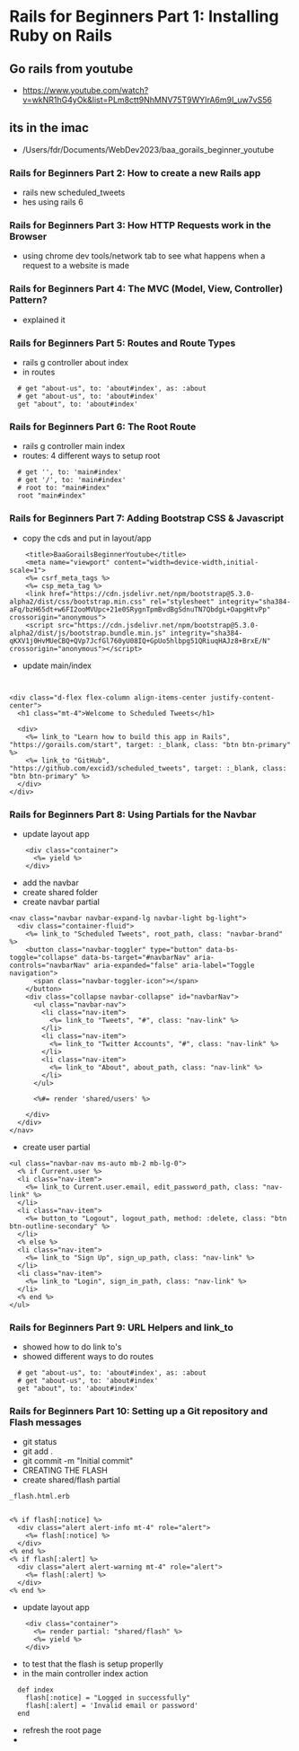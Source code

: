 # Rails for Beginners Part 1: Installing Ruby on Rails
## Go rails from youtube
- https://www.youtube.com/watch?v=wkNR1hG4yOk&list=PLm8ctt9NhMNV75T9WYIrA6m9I_uw7vS56

## its in the imac
- /Users/fdr/Documents/WebDev2023/baa_gorails_beginner_youtube

### Rails for Beginners Part 2: How to create a new Rails app
- rails new scheduled_tweets
- hes using rails 6

### Rails for Beginners Part 3: How HTTP Requests work in the Browser
- using chrome dev tools/network tab to see what happens when a request to a website is made

### Rails for Beginners Part 4: The MVC (Model, View, Controller) Pattern?
- explained it

### Rails for Beginners Part 5: Routes and Route Types
- rails g controller about index
- in routes
```
  # get "about-us", to: 'about#index', as: :about
  # get "about-us", to: 'about#index'
  get "about", to: 'about#index'
```

### Rails for Beginners Part 6: The Root Route
- rails g controller main index
- routes: 4 different ways to setup root
```
  # get '', to: 'main#index'
  # get '/', to: 'main#index'
  # root to: "main#index"
  root "main#index"
```

### Rails for Beginners Part 7: Adding Bootstrap CSS & Javascript
- copy the cds and put in layout/app
```
    <title>BaaGorailsBeginnerYoutube</title>
    <meta name="viewport" content="width=device-width,initial-scale=1">
    <%= csrf_meta_tags %>
    <%= csp_meta_tag %>
    <link href="https://cdn.jsdelivr.net/npm/bootstrap@5.3.0-alpha2/dist/css/bootstrap.min.css" rel="stylesheet" integrity="sha384-aFq/bzH65dt+w6FI2ooMVUpc+21e0SRygnTpmBvdBgSdnuTN7QbdgL+OapgHtvPp" crossorigin="anonymous">
    <script src="https://cdn.jsdelivr.net/npm/bootstrap@5.3.0-alpha2/dist/js/bootstrap.bundle.min.js" integrity="sha384-qKXV1j0HvMUeCBQ+QVp7JcfGl760yU08IQ+GpUo5hlbpg51QRiuqHAJz8+BrxE/N" crossorigin="anonymous"></script>
```
- update main/index

```


<div class="d-flex flex-column align-items-center justify-content-center">
  <h1 class="mt-4">Welcome to Scheduled Tweets</h1>

  <div>
    <%= link_to "Learn how to build this app in Rails", "https://gorails.com/start", target: :_blank, class: "btn btn-primary" %>
    <%= link_to "GitHub", "https://github.com/excid3/scheduled_tweets", target: :_blank, class: "btn btn-primary" %>
  </div>
</div>
```

### Rails for Beginners Part 8: Using Partials for the Navbar
- update layout app
```
    <div class="container">
      <%= yield %>
    </div>
```

- add the navbar
- create shared folder
- create navbar partial
```
<nav class="navbar navbar-expand-lg navbar-light bg-light">
  <div class="container-fluid">
    <%= link_to "Scheduled Tweets", root_path, class: "navbar-brand" %>
    <button class="navbar-toggler" type="button" data-bs-toggle="collapse" data-bs-target="#navbarNav" aria-controls="navbarNav" aria-expanded="false" aria-label="Toggle navigation">
      <span class="navbar-toggler-icon"></span>
    </button>
    <div class="collapse navbar-collapse" id="navbarNav">
      <ul class="navbar-nav">
        <li class="nav-item">
          <%= link_to "Tweets", "#", class: "nav-link" %>
        </li>
        <li class="nav-item">
          <%= link_to "Twitter Accounts", "#", class: "nav-link" %>
        </li>
        <li class="nav-item">
          <%= link_to "About", about_path, class: "nav-link" %>
        </li>
      </ul>

      <%#= render 'shared/users' %>

    </div>
  </div>
</nav>
```

- create user partial
```
<ul class="navbar-nav ms-auto mb-2 mb-lg-0">
  <% if Current.user %>
  <li class="nav-item">
    <%= link_to Current.user.email, edit_password_path, class: "nav-link" %>
  </li>
  <li class="nav-item">
    <%= button_to "Logout", logout_path, method: :delete, class: "btn btn-outline-secondary" %>
  </li>
  <% else %>
  <li class="nav-item">
    <%= link_to "Sign Up", sign_up_path, class: "nav-link" %>
  </li>
  <li class="nav-item">
    <%= link_to "Login", sign_in_path, class: "nav-link" %>
  </li>
  <% end %>
</ul>
```

### Rails for Beginners Part 9: URL Helpers and link_to

- showed how to do link to's
- showed different ways to do routes
```
  # get "about-us", to: 'about#index', as: :about
  # get "about-us", to: 'about#index'
  get "about", to: 'about#index'

```

### Rails for Beginners Part 10: Setting up a Git repository and Flash messages
- git status
- git add .
- git commit -m "Initial commit"
- CREATING THE FLASH
- create shared/flash partial
```
_flash.html.erb


<% if flash[:notice] %>
  <div class="alert alert-info mt-4" role="alert">
    <%= flash[:notice] %>
  </div>
<% end %>
<% if flash[:alert] %>
  <div class="alert alert-warning mt-4" role="alert">
    <%= flash[:alert] %>
  </div>
<% end %>
```

- update layout app
```
    <div class="container">
      <%= render partial: "shared/flash" %>
      <%= yield %>
    </div>
```

- to test that the flash is setup properlly
- in the main controller index action
```
  def index
    flash[:notice] = "Logged in successfully"
    flash[:alert] = 'Invalid email or password'
  end
```
- refresh the root page
- 